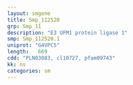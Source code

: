 ```yaml
---
layout: smgene
title: Smp_112520
grp: Smp_11
description: "E3 UFM1 protein ligase 1"
smp: Smp_112520.1
uniprot: "G4VPC5"
length:   669
cdd: "PLN03083, cl10727, pfam09743"
kk: ns
categories: sm
---
```

